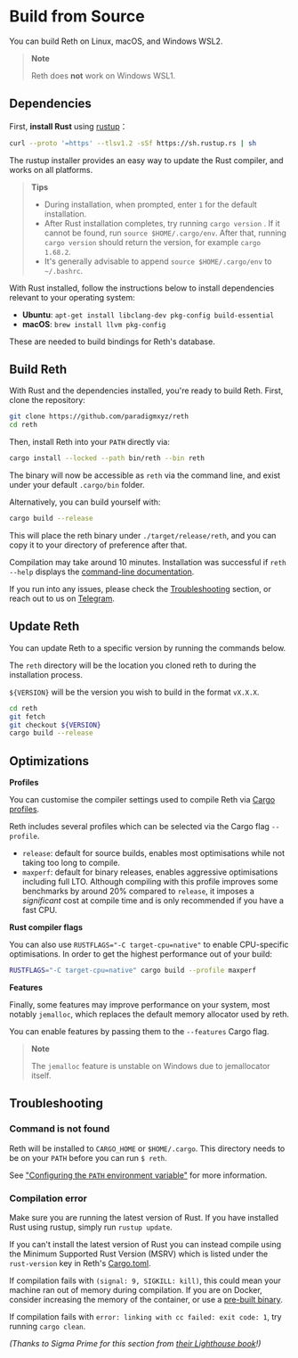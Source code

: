 # Build from Source

You can build Reth on Linux, macOS, and Windows WSL2.

> **Note**
>
> Reth does **not** work on Windows WSL1.

## Dependencies

First, **install Rust** using [rustup](https://rustup.rs/)： 

```bash
curl --proto '=https' --tlsv1.2 -sSf https://sh.rustup.rs | sh
```

The rustup installer provides an easy way to update the Rust compiler, and works on all platforms.

> **Tips**
>
> - During installation, when prompted, enter `1` for the default installation.
> - After Rust installation completes, try running `cargo version` . If it cannot
>   be found, run `source $HOME/.cargo/env`. After that, running `cargo version` should return the version, for example `cargo 1.68.2`.
> - It's generally advisable to append `source $HOME/.cargo/env` to `~/.bashrc`.

With Rust installed, follow the instructions below to install dependencies relevant to your
operating system:

- **Ubuntu**: `apt-get install libclang-dev pkg-config build-essential`
- **macOS**: `brew install llvm pkg-config`

These are needed to build bindings for Reth's database.

## Build Reth

With Rust and the dependencies installed, you're ready to build Reth. First, clone the repository:

```bash
git clone https://github.com/paradigmxyz/reth
cd reth
```

Then, install Reth into your `PATH` directly via:

```bash
cargo install --locked --path bin/reth --bin reth
```

The binary will now be accessible as `reth` via the command line, and exist under your default `.cargo/bin` folder.

Alternatively, you can build yourself with:

```bash
cargo build --release
```

This will place the reth binary under `./target/release/reth`, and you can copy it to your directory of preference after that.

Compilation may take around 10 minutes. Installation was successful if `reth --help` displays the [command-line documentation](../cli/cli.md).

If you run into any issues, please check the [Troubleshooting](#troubleshooting) section, or reach out to us on [Telegram](https://t.me/paradigm_reth).

## Update Reth

You can update Reth to a specific version by running the commands below.

The `reth` directory will be the location you cloned reth to during the installation process.

`${VERSION}` will be the version you wish to build in the format `vX.X.X`.

```bash
cd reth
git fetch
git checkout ${VERSION}
cargo build --release
```

## Optimizations

**Profiles**

You can customise the compiler settings used to compile Reth via
[Cargo profiles](https://doc.rust-lang.org/cargo/reference/profiles.html).

Reth includes several profiles which can be selected via the Cargo flag `--profile`.

* `release`: default for source builds, enables most optimisations while not taking too long to
  compile.
* `maxperf`: default for binary releases, enables aggressive optimisations including full LTO.
  Although compiling with this profile improves some benchmarks by around 20% compared to `release`,
  it imposes a _significant_ cost at compile time and is only recommended if you have a fast CPU.

**Rust compiler flags**

You can also use `RUSTFLAGS="-C target-cpu=native"` to enable CPU-specific optimisations. In order to get
the highest performance out of your build:

```bash
RUSTFLAGS="-C target-cpu=native" cargo build --profile maxperf
```

**Features**

Finally, some features may improve performance on your system, most notably `jemalloc`, which replaces the default memory allocator used by reth.

You can enable features by passing them to the `--features` Cargo flag.

> **Note**
> 
> The `jemalloc` feature is unstable on Windows due to jemallocator itself.

## Troubleshooting

### Command is not found

Reth will be installed to `CARGO_HOME` or `$HOME/.cargo`. This directory needs to be on your `PATH` before you can run `$ reth`.

See ["Configuring the `PATH` environment variable"](https://www.rust-lang.org/tools/install) for more information.

### Compilation error

Make sure you are running the latest version of Rust. If you have installed Rust using rustup, simply run `rustup update`.

If you can't install the latest version of Rust you can instead compile using the Minimum Supported
Rust Version (MSRV) which is listed under the `rust-version` key in Reth's
[Cargo.toml](https://github.com/paradigmxyz/reth/blob/main/Cargo.toml).

If compilation fails with `(signal: 9, SIGKILL: kill)`, this could mean your machine ran out of
memory during compilation. If you are on Docker, consider increasing the memory of the container, or use a [pre-built
binary](../installation/binaries.md).

If compilation fails with `error: linking with cc failed: exit code: 1`, try running `cargo clean`.

_(Thanks to Sigma Prime for this section from [their Lighthouse book](https://lighthouse-book.sigmaprime.io/installation.html)!)_
